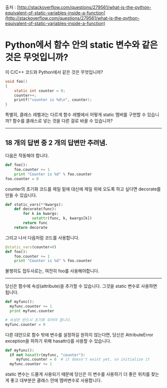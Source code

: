 출처 : [http://stackoverflow.com/questions/279561/what-is-the-python-equivalent-of-static-variables-inside-a-function](http://stackoverflow.com/questions/279561/what-is-the-python-equivalent-of-static-variables-inside-a-function)

# Python에서 함수 안의 static 변수와 같은 것은 무엇입니까?

이 C/C++ 코드와 Python에서 같은 것은 무엇입니까?

```c
void foo()
{
    static int counter = 0;
    counter++;
    printf("counter is %d\n", counter);
}
```

특별히, 클래스 레벨과는 다르게 함수 레벨에서 어떻게 static 멤버를 구현할 수 있습니까? 함수를 클래스로 넣는 것을 다른 걸로 바꿀 수 있습니까?

---

## 18 개의 답변 중 2 개의 답변만 추려냄.

다음은 작동해야 합니다.

```python
def foo():
    foo.counter += 1
    print "Counter is %d" % foo.counter
foo.counter = 0
```

counter의 초기화 코드를 제일 밑에 대신에 제일 위에 오도록 하고 싶다면 decorate를 만들 수 있습니다.

```python
def static_vars(**kwargs):
    def decorate(func):
        for k in kwargs:
            setattr(func, k, kwargs[k])
        return func
    return decorate
```

그리고 나서 다음처럼 코드를 사용합니다.

```python
@static_vars(counter=0)
def foo():
    foo.counter += 1
    print "Counter is %d" % foo.counter
```

불행히도 접두사로는, 여전히 foo를 사용해야합니다. 

---

당신은 함수에 속성(attribute)을 추가할 수 있습니다. 그것을 static 변수로 사용하면 됩니다.

```python
def myfunc():
  myfunc.counter += 1
  print myfunc.counter

# 속성은 반드시 초기화 되어야 합니다.
myfunc.counter = 0
```

다른 대안으로 함수 밖에 변수를 설정하길 원하지 않는다면, 당신은 AttributeError exception을 피하기 위해 hasattr()를 사용할 수 있습니다.

```python
def myfunc():
  if not hasattr(myfunc, "counter"):
     myfunc.counter = 0  # it doesn't exist yet, so initialize it
  myfunc.counter += 1
```

static 변수는 드물게 사용되기 때문에 당신은 이 변수를 사용하기 더 좋은 위치를 찾는게 좋고 대부분은 클래스 안에 멤버변수로 사용합니다.
